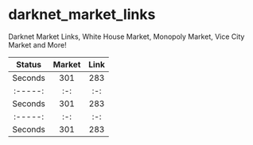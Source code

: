 # darknet_market_links
Darknet Market Links, White House Market, Monopoly Market, Vice City Market and More!


| Status | Market  | Link  |
| :-----: | :-: | :-: |
| Seconds | 301 | 283 |
| :-----: | :-: | :-: |
| Seconds | 301 | 283 |
| :-----: | :-: | :-: |
| Seconds | 301 | 283 |

